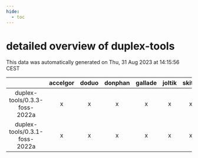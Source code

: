 ```yaml
---
hide:
  - toc
---
```


detailed overview of duplex-tools
=================================


This data was automatically generated on Thu, 31 Aug 2023 at 14:15:56 CEST  

| |accelgor|doduo|donphan|gallade|joltik|skitty|swalot|victini|
| :---: | :---: | :---: | :---: | :---: | :---: | :---: | :---: | :---: |
|duplex-tools/0.3.3-foss-2022a|x|x|x|x|x|x|x|x|
|duplex-tools/0.3.1-foss-2022a|x|x|x|x|x|x|x|x|
